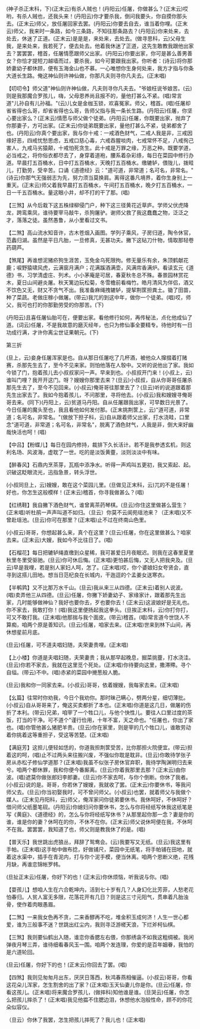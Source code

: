 <!-- { "loadSidebar": true } -->
(神子杀正末科，下)(正末云)有杀人贼也！(丹阳云)任屠，你做甚么？(正末云)哎哟，有杀人贼也，还我头来！(丹阳云)你才要杀我，倒问我要头，你自摸你那头去。(正末云)师父，放任屠回家去罢。(丹阳云)你要去自去，谁当着你哩。(正末云)师父，我来时一条路，如今三条路，不知往那条路去？(丹阳云)你来处来，去处去，休迷了正道。(正末云)是是是，来处来，去处去。(做寻思科，云)父母生我，是来处来，我若死了，便去处去。他着我休迷了正道，这先生敢教我跟他出家去？罢罢罢，稽首，任屠情愿跟师父出家。(丹阳云)你要出家，你可是甚么善男善女？你恰才提短刀越墙而过，要杀我，如今可要跟我出家。你听者：(诗云)将你那娇妻幼子都休顾，便有玉海金山也不慕。一心唯想你生身何处来，我方才指与你条大道长生路。俺这神仙则许神仙做，你那凡夫则寻你凡夫去。(正末唱)

【叨叨令】师父道"神仙则许神仙做，凡夫则寻你凡夫去。"爷娘枉说爷娘苦。(云)则是我那魔合罗孩儿，嗨，父母恩养尚且报不的，量他打甚么不紧。(唱)常言道"儿孙自有儿孙福。"(云)儿女是金枷玉锁，欢喜冤家。师父，稽首。(唱)任屠却省省得也么哥，却省省得也么哥，告师父指与我一条长生路。(丹阳云)任屠，你坚心要出家么？(正末云)情愿与师父做个徒弟。(丹阳云)任屠，你既要出家，抛弃了你那妻子，方可出家。(正末云)你徒弟既要出家，量他打甚么不紧，徒弟都舍了也。(丹阳云)你真个要出家，我与你十戒：一戒酒色财气，二戒人我是非，三戒因缘好恶，四戒忧愁思虑，五戒口慈心毒，六戒吞腥啖肉，七戒常怀不足，八戒徇己害人，九戒马劣猿颠，十戒怕死贪生。此十戒是万罪之缘，万恶之种。既要学道，必当戒之，将你俗衣都尽去了，身穿着道袍，腰系着杂彩绦，每日在菜园中修行办道。早晨打五百桶水，日中打五百桶水，天晚打五百桶水。缴辘轳，偎陇儿，拨畦儿，打勤劳，受辛苦。口诵《道德经》云："道可道，非常道；名可名，非常名。"(诗云)你那气无强弱志为先，努力须当莫换肩。离得这番凡境界，着你生身别上一重天。(正末云)师父着我早晨打五百桶水，午间打五百桶水，晚夕打五百桶水，一日一千五百桶水。量这眼小井，却不打的干了那。(唱)

【三煞】从今后栽下这五株绿柳侵门户，种下这三径黄花近草庐。学师父伏虎降龙，跨鸾乘凤，谁待要宰马敲牛，杀狗屠驴。谢师父救了我这蠢蠢之物，泛泛之才，落落之徒。虽然愚鲁，从小里看过文书。

【二煞】高山流水知音许，古木苍烟入画图。学列子乘风，子房归道，陶令休官，范蠡归湖。虽然是平日凡胎，一旦修真，无甚功夫。撇下这砧刀什物，情取那轻卷药葫芦。

【煞尾】再谁想泥猪疥狗生涯苦，玉免金乌死限拘。修无量乐有余，朱顶鹤献花鹿；唳野猿啸风虎，云满窗月满户；花满蹊酒满壶，风满帘香满炉。看读玄元《道德》书，习学清虚庄、列术。小小茅庵是可居，春夏秋冬总不殊。春景园林赏花木，夏日山间避炎屠。秋天篱边玩松菊，冬雪檐前看梅竹。皓月清风为伴侣，酒又不饮色又无，财又不贪气不出。我准备麻绳拽辘轳，提挈荆筐担粪土。锄了田苗，种了菜蔬。老做庄稼小做屠。(带云)我兀的到这中年，做你一个徒弟。(唱)哎，师父，我可也打的你那勤劳受的你那苦。(下)

(丹阳云)且喜任屠仙胎可在，便要出家。看他修行如何，再传秘法，点化他成仙了道。(词云)任屠，不是我故意的磨灭经年，也只为修仙事全要精专。待他时有一日功成行满，才许你离尘世证果朝元。(下)


第三折

(旦上，云)妾身任屠浑家是也。自从那日任屠吃了几杯酒，被他众人撺掇着打赌赛，杀那先生去了，至今不见来家。则怕他落在人彀中。又听的说他出了家。我如今锁了门，抱着孩儿去小叔叔家问一声。早来到也。小叔叔开门来！(小叔上，云)谁叫门哩？我开开这门。呀？嫂嫂你那里去来？(旦云)小叔叔，自从你哥哥任屠杀那先生去了，至今不见回来。(小叔云)俺哥哥往那里去了？(旦云)听的说道跟着那先生出家去了。我如今抱着孩儿，不问那里，寻将他去。(小叔云)我和嫂嫂寻俺哥哥去来。(同下)(丹阳上，云)贫道马丹阳。自从任屠跟我出家，可早数日光景了。今日任屠的魔头至也，我且看他如何发付那。(正末挑荆筐上，云)"道可道，非常道；名可名，非常名。"(做放下担子科，云)自从跟着师父出家，打水浇畦，口里念"道可道，非常道；名可名，非常名"，脱离了酒色财气，人我是非，倒大来好幽哉快活也呵！(唱)

【中吕】【粉蝶儿】每日在园内修持，裁排下久长活计。若不是我参透玄机，则这利名场、风波海，虚耽了一世。吃的是淡饭黄虀，淡则淡淡中有味。

【醉春风】石鼎内烹茶芽，瓦瓶中添净水。听得一声鸡叫五更初，我又索起、起。识破这眨眼流光，迅指急景，转头浮世。

(小叔同旦上，云)嫂嫂，敢在这个菜园儿里。(旦做见正末科，云)兀的不是任屠！好也，你怎生这般模样！(正末云)稽首，你寻我做甚么？(唱)

【红绣鞋】我自撇下酒色财气，谁曾离茶药琴棋。(旦云)你住这里做甚么营生？(正末唱)听杜鹃一声声叫道不如归。（旦云）你莫不云阆苑瑶池来？（正末唱)又不曾赴瑶池。(旦云)你可在那里？(正末唱)止不过在终南山色里。

(小叔云)哥哥，你想起甚么来，真个在这里？(旦云)任屠，你在这里做甚么？咱家去来。(正末云)大嫂，我如今不比往日了。(唱)

【石榴花】每日把辘轳绳直缴到众星稀，我可甚爱日月夜眠迟。则我在这春里夏里秋里冬里受驱驰。(旦云)你可休后悔。(正末唱)更怕甚后悔，又无人把我央及。(旦云)早是我哩，若是别人家妇人呵，怎了。(正末唱)哎，你个婆娘妇女夸贤会，直寻到这搭儿田地。想当日范杞良在长城内，干迤逗的个孟姜女送寒衣。

【半鹌鹑】又不比那万水千山。(旦云)我从来三从四德。(正末云)着别人说波。(唱)卖弄他三从四德。(旦云)任屠，你撇下娇妻幼子、家缘家计，跟着那先生出家，几时能够做神仙？我好也要你去，歹也要你去！(正末云)这波娘好是无礼也。你不家去，我敢打你！(唱)我这里便扬起我这拳头。(旦挨正末科，云)你打你打，可又不敢打我。(正末唱)他那揣与我个面皮。(带云)稽首。(唱)常言道今世饶人不算痴，咱两个原是善知识。(旦云)任屠，咱家去来。(正末唱)世来到林下山间，再休想星前月底。

(旦云)任屠，可不道夫唱妇随，夫荣妻贵哩。(正末唱)

【上小楼】你道是夫唱妇随，夫荣妻贵；我从那早起晚息，掘菜挑虀，打水浇洼。(旦云)你若不家去，我就在这里觅个死处。(正末唱)你待要向这里，撒滞殢。寻个自缢。(带云)不中。(唱)赤紧的菜园中撧葱般人脆。

(旦云)我和你一同家去来。(小叔云)哥哥，依着嫂嫂，我每家去来。(正末唱)

【幺篇】往常时你劝我，今日个我劝你。那时昧己瞒心，劈两分星，细切薄批。(小叔云)自从哥哥来了，俺这买卖都折了本也。(正末唱)你道是这几日，做屠的伤折了本利。(带云)兄弟，咱宰了一个牲口儿，与他个快性儿。要往人口里过度的茶饭，打当的干净。可不道个"谨行俭用，十年不富，天之命也。"任屠也，你出了家也。(唱)你管他甚么猪肥羊贵。(旦云)你在家里，则是宰的几个牲口儿，谁敢劳动着你挑着这等重担子，受这等苦楚。(正末唱)

【满庭芳】这担儿便轻如恁的，你道我担荆筐受苦，比你那担火院便宜。(带云)担着这的呵，(唱)止不过两头来往搬兴废，不强似你耽是耽非。(旦云)你敢待学张子房从赤松子修仙学道那？(正末唱)我虽不似张子房休官弃职，我待学陶渊明归去来兮。咱两个都休罪，我和你便今番厮离。(旦云)你着我那里去那？(正末云)由你波。(唱)遮莫你做张郎妇李郎妻。(旦云)你不家去呵，与你个倒断。你休了我者。(小叔云)说的是。哥哥，你若休了嫂嫂，我就收了罢。(正末云)你要休书，等我问师父去。(旦云)你当初娶我时，可不曾问师父。(小叔云)也罢，就着师父与我做个媒人。(正末见丹阳科，云)师父，俺浑家问你徒弟要休书。我休呵好，不休呵好？借问师父纸墨笔砚。(丹阳云)你媳妇问你要休书，怎么与你将经纸写休我这纸笔是写《黄庭》、《道德经》的，怎么与你将经纸写休书？从那里起你那一念？妻是你的谁，谁是你的妻？休呵在的你，不休不在你。(正末云)师父说休呵便在我，不休呵不在我。罢罢罢，我知道了也，师父则是教我休了的是。(唱)

【普天乐】我世跳出虎狼丛，拜辞了鸳鸯会。(云)我要写又无纸。(旦云)我这里有手帕。(正末唱)这手帕中做布捻，好做铺尺，菜园中无纸笔，将手帕铺在田地，就着这水渠中，插手在青泥内，打与你个泥手模，便当休离。咱两个恩断义绝，花残月缺，再谁恋锦帐罗帏。

(旦扯正末云)任屠，你好下的也！(正末云)你休烦恼，听我说与你。(唱)

【耍孩儿】想咱人生在六合乾坤内，活到七十岁有几？人身幻化比芳菲，人愁老花怕春归。人贫人富无多限，花落花开有几日？则是这三寸元阳气，贯串着凡胎浊骨，使作着肉眼愚眉。

【二煞】一来我女色再不贪，二来香醪再不吃，堆金积玉成何济！人生一世心都爱，谁为三般事不迷？世跳出红尘内，我则寻泛游槎天浪，下烂斧柯仙棋。

【三煞】我则要仙鹤出入随，谁恋你香腮左右偎，你那绣衾不如我这粗绸被。我闲弹夜月琴三弄，谁待细看春风玉一围。咱两个发连理，你爱的是百年姻眷，我怕的是六道轮回。

(旦云)任屠，你好下的也！(正末云)你回去了罢。(唱)

【四煞】我则见匆匆月出东，厌厌日落西，秋鸿春燕相催逼。(小叔云)哥哥，你看这花朵儿浑家，怎生割舍的出了家？(正末唱)玉天仙妻儿你是你。(旦云)任屠，你看这孩儿。(正末唱)将来魔合罗孩儿，(做摔科)知他谁是谁。(旦哭云)任屠，你怎么把孩儿摔杀了！(正末唱)我见他揾不住腮边泪，休想他水泡般性命，顾不的你花朵似容仪。

（旦云）你休了我罢，怎生把孩儿摔死了？我儿也！(正末唱)

